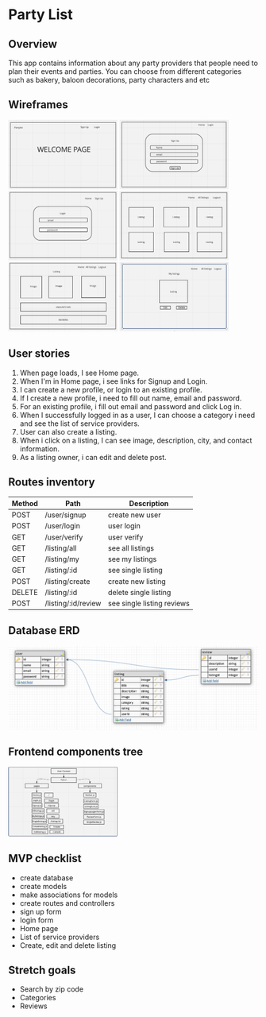 # Party List

## Overview
This app contains information about any party providers that people need to plan their events and parties. You can choose from different categories such as bakery, baloon decorations, party characters and etc

## Wireframes

<img src=./assets/welcomepage.png  width="220" height="140">
<img src=./assets/signup.png  width="220" height="140">
<img src=./assets/login.png  width="220" height="140">
<img src=./assets/alllistings.png  width="220" height="140">
<img src=./assets/singlelisting.png  width="220" height="140">
<img src=./assets/editdelete.png  width="220" height="140">

## User stories

1. When page loads, I see Home page.
2. When I'm in Home page, i see links for Signup and Login.
3. I can create a new profile, or login to an existing profile.
4. If I create a new profile, i need to fill out name, email and password.
5. For an existing profile, i fill out email and password and click Log in.
6. When I successfully logged in as a user, I can choose a category i need and see the list of service providers.
7. User can also create a listing.
8. When i click on a listing, I can see image, description, city, and contact information.
9. As a listing owner, i can edit and delete post.

## Routes inventory

|Method|Path|Description|
|---|---|---|
|POST|/user/signup|create new user|
|POST|/user/login|user login|
|GET|/user/verify|user verify|
|GET|/listing/all|see all listings|
|GET|/listing/my|see my listings|
|GET|/listing/:id|see single listing|
|POST|/listing/create|create new listing|
|DELETE|/listing/:id|delete single listing|
|POST|/listing/:id/review|see single listing reviews|

## Database ERD

![erb](assets/erb.png)

## Frontend components tree

<img src=./assets/tree.png  width="220" height="140">

## MVP checklist

* create database
* create models
* make associations for models
* create routes and controllers
* sign up form
* login form
* Home page 
* List of service providers
* Create, edit and delete listing

## Stretch goals

* Search by zip code
* Categories
* Reviews